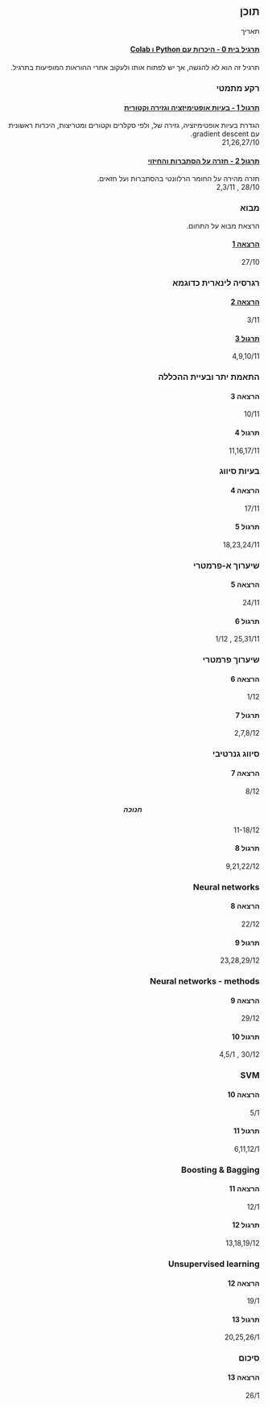 ---
---

<div dir="rtl">

## תוכן

<div class="table-of-content">
 <div><div></div><div>תאריך</div></div>
 <div>
   <div>
     <h4><a href="https://colab.research.google.com/github/technion046195/technion046195/blob/master/content/assignments/assignment_0_ex.ipynb" target="_blank">תרגיל בית 0 - היכרות עם Python ו Colab</a></h4>
     תרגיל זה הוא לא להגשה, אך יש לפתוח אותו ולעקוב אחרי ההוראות המופיעות בתרגיל.
   </div>
 </div>
 <h3>רקע מתמטי</h3>
 <div>
   <div>
     <h4><a href="/tutorial01/">תרגול 1 - בעיות אופטימיזציה וגזירה וקטורית</a></h4>
     הגדרת בעיות אופטימיזציה, גזירה של, ולפי סקלרים וקטורים ומטריצות, היכרות ראשונית עם gradient descent.
   </div><div>21,26,27/10</div>
   <div>
     <h4><a href="/tutorial02/">תרגול 2 - חזרה על הסתברות והחיזוי</a></h4>
     חזרה מהירה על החומר הרלוונטי בהסתברות ועל חזאים.
   </div><div>28/10 , 2,3/11</div>
 </div>
 <h3>מבוא</h3>
 הרצאת מבוא על התחום.
 <div>
   <div>
     <h4><a href="/lecture01/slides/">הרצאה 1</a></h4>
   </div><div>27/10</div>
 </div>
 <h3>רגרסיה לינארית כדוגמא</h3>
 <div>
   <div>
     <h4><a href="/lecture02/">הרצאה 2</a></h4>
   </div><div>3/11</div>
   <div>
     <h4><a href="/tutorial03/">תרגול 3</a></h4>
   </div><div>4,9,10/11</div>
 </div>
 <h3>התאמת יתר ובעיית ההכללה</h3>
 <div>
   <div>
     <h4><a class="disabled">הרצאה 3</a></h4>
   </div><div>10/11</div>
   <div>
     <h4><a class="disabled">תרגול 4</a></h4>
   </div><div>11,16,17/11</div>
 </div>
 <h3>בעיות סיווג</h3>
 <div>
   <div>
     <h4><a class="disabled">הרצאה 4</a></h4>
   </div><div>17/11</div>
   <div>
     <h4><a class="disabled">תרגול 5</a></h4>
   </div><div>18,23,24/11</div>
 </div>
 <h3>שיערוך א-פרמטרי</h3>
 <div>
   <div>
     <h4><a class="disabled">הרצאה 5</a></h4>
   </div><div>24/11</div>
   <div>
     <h4><a class="disabled">תרגול 6</a></h4>
   </div><div>25,31/11 , 1/12</div>
 </div>
 <h3>שיערוך פרמטרי</h3>
 <div>
   <div>
     <h4><a class="disabled">הרצאה 6</a></h4>
   </div><div>1/12</div>
   <div>
     <h4><a class="disabled">תרגול 7</a></h4>
   </div><div>2,7,8/12</div>
 </div>
 <h3>סיווג גנרטיבי</h3>
 <div>
   <div>
     <h4><a class="disabled">הרצאה 7</a></h4>
   </div><div>8/12</div>
   <div style="text-align:center">
     <h5> חנוכה </h5>
   </div><div>11-18/12</div>
   <div>
     <h4><a class="disabled">תרגול 8</a></h4>
   </div><div>9,21,22/12</div>
 </div>
 <h3>Neural networks</h3>
 <div>
   <div>
     <h4><a class="disabled">הרצאה 8</a></h4>
   </div><div>22/12</div>
   <div>
     <h4><a class="disabled">תרגול 9</a></h4>
   </div><div>23,28,29/12</div>
 </div>
 <h3>Neural networks - methods</h3>
 <div>
   <div>
     <h4><a class="disabled">הרצאה 9</a></h4>
   </div><div>29/12</div>
   <div>
     <h4><a class="disabled">תרגול 10</a></h4>
   </div><div>30/12 , 4,5/1</div>
 </div>
 <h3>SVM</h3>
 <div>
   <div>
     <h4><a class="disabled">הרצאה 10</a></h4>
   </div><div>5/1</div>
   <div>
     <h4><a class="disabled">תרגול 11</a></h4>
   </div><div>6,11,12/1</div>
 </div>
 <h3>Boosting & Bagging</h3>
 <div>
   <div>
     <h4><a class="disabled">הרצאה 11</a></h4>
   </div><div>12/1</div>
   <div>
     <h4><a class="disabled">תרגול 12</a></h4>
   </div><div>13,18,19/12</div>
 </div>
 <h3>Unsupervised learning</h3>
 <div>
   <div>
     <h4><a class="disabled">הרצאה 12</a></h4>
   </div><div>19/1</div>
   <div>
     <h4><a class="disabled">תרגול 13</a></h4>
   </div><div>20,25,26/1</div>
 </div>
 <h3>סיכום</h3>
 <div>
   <div>
     <h4><a class="disabled">הרצאה 13</a></h4>
   </div><div>26/1</div>
 </div>
</div>

</div>
